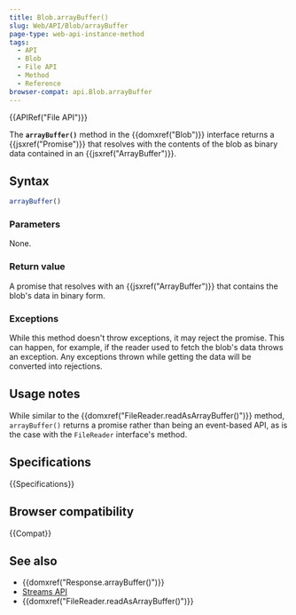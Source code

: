 ```yaml
---
title: Blob.arrayBuffer()
slug: Web/API/Blob/arrayBuffer
page-type: web-api-instance-method
tags:
  - API
  - Blob
  - File API
  - Method
  - Reference
browser-compat: api.Blob.arrayBuffer
---
```

{{APIRef("File API")}}

The **`arrayBuffer()`** method in the {{domxref("Blob")}}
interface returns a {{jsxref("Promise")}} that resolves with the contents of the blob as
binary data contained in an {{jsxref("ArrayBuffer")}}.

## Syntax

```js
arrayBuffer()
```

### Parameters

None.

### Return value

A promise that resolves with an {{jsxref("ArrayBuffer")}} that contains the blob's
data in binary form.

### Exceptions

While this method doesn't throw exceptions, it may reject the promise. This can happen,
for example, if the reader used to fetch the blob's data throws an exception. Any
exceptions thrown while getting the data will be converted into rejections.

## Usage notes

While similar to the {{domxref("FileReader.readAsArrayBuffer()")}} method,
`arrayBuffer()` returns a promise rather than being an event-based API, as is
the case with the `FileReader` interface's method.

## Specifications

{{Specifications}}

## Browser compatibility

{{Compat}}

## See also

- {{domxref("Response.arrayBuffer()")}}
- [Streams API](/en-US/docs/Web/API/Streams_API)
- {{domxref("FileReader.readAsArrayBuffer()")}}
